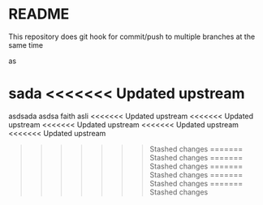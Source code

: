 # README

This repository does git hook for commit/push to multiple branches at the same time


as

sada
<<<<<<< Updated upstream
=======
asdsada
asdsa
faith
asli
<<<<<<< Updated upstream
<<<<<<< Updated upstream
<<<<<<< Updated upstream
<<<<<<< Updated upstream
<<<<<<< Updated upstream
>>>>>>> Stashed changes
=======
>>>>>>> Stashed changes
=======
>>>>>>> Stashed changes
=======
>>>>>>> Stashed changes
=======
>>>>>>> Stashed changes
=======
>>>>>>> Stashed changes
